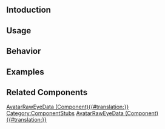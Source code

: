 <languages></languages> <translate>

## Intoduction

## Usage

## Behavior

## Examples

## Related Components

</translate>

[AvatarRawEyeData
(Component){{#translation:}}](Category:Components{{#translation:}} "wikilink")
[Category:ComponentStubs](Category:ComponentStubs "wikilink")
[AvatarRawEyeData
(Component){{#translation:}}](Category:Components:Users:Common_Avatar_System:Face{{#translation:}} "wikilink")